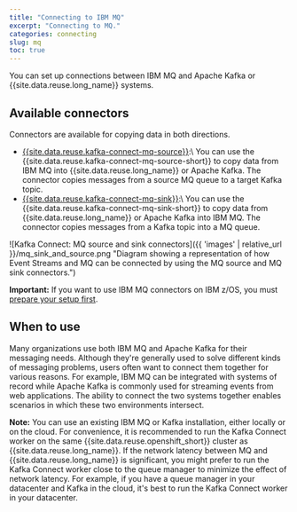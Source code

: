 ```yaml
---
title: "Connecting to IBM MQ"
excerpt: "Connecting to MQ."
categories: connecting
slug: mq
toc: true
---
```


You can set up connections between IBM MQ and Apache Kafka or {{site.data.reuse.long_name}} systems.


## Available connectors

Connectors are available for copying data in both directions.

 - [{{site.data.reuse.kafka-connect-mq-source}}](../mq/source/):\\
    You can use the {{site.data.reuse.kafka-connect-mq-source-short}} to copy data from IBM MQ into {{site.data.reuse.long_name}} or Apache Kafka. The connector copies messages from a source MQ queue to a target Kafka topic.
 - [{{site.data.reuse.kafka-connect-mq-sink}}](../mq/sink/):\\
    You can use the {{site.data.reuse.kafka-connect-mq-sink-short}} to copy data from {{site.data.reuse.long_name}} or Apache Kafka into IBM MQ. The connector copies messages from a Kafka topic into a MQ queue.

![Kafka Connect: MQ source and sink connectors]({{ 'images' | relative_url }}/mq_sink_and_source.png "Diagram showing a representation of how Event Streams and MQ can be connected by using the MQ source and MQ sink connectors.")

 **Important:** If you want to use IBM MQ connectors on IBM z/OS, you must [prepare your setup first](../mq/zos/).


## When to use

Many organizations use both IBM MQ and Apache Kafka for their messaging needs. Although they're generally used to solve different kinds of messaging problems, users often want to connect them together for various reasons. For example, IBM MQ can be integrated with systems of record while Apache Kafka is commonly used for streaming events from web applications. The ability to connect the two systems together enables scenarios in which these two environments intersect.

**Note:** You can use an existing IBM MQ or Kafka installation, either locally or on the cloud. For convenience, it is recommended to run the Kafka Connect worker on the same {{site.data.reuse.openshift_short}} cluster as {{site.data.reuse.long_name}}. If the network latency between MQ and {{site.data.reuse.long_name}} is significant, you might prefer to run the Kafka Connect worker close to the queue manager to minimize the effect of network latency. For example, if you have a queue manager in your datacenter and Kafka in the cloud, it's best to run the Kafka Connect worker in your datacenter.
